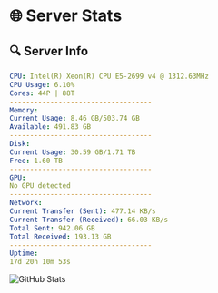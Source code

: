 # 🌐 Server Stats
## 🔍 Server Info
```yaml
CPU: Intel(R) Xeon(R) CPU E5-2699 v4 @ 1312.63MHz
CPU Usage: 6.10%
Cores: 44P | 88T
-----------------------------------
Memory:
Current Usage: 8.46 GB/503.74 GB
Available: 491.83 GB
-----------------------------------
Disk:
Current Usage: 30.59 GB/1.71 TB
Free: 1.60 TB
-----------------------------------
GPU:
No GPU detected
-----------------------------------
Network:
Current Transfer (Sent): 477.14 KB/s
Current Transfer (Received): 66.03 KB/s
Total Sent: 942.06 GB
Total Received: 193.13 GB
-----------------------------------
Uptime:
17d 20h 10m 53s
```
![GitHub Stats](https://img.shields.io/badge/Updated-2025-05-07_13:19:41-blue)
